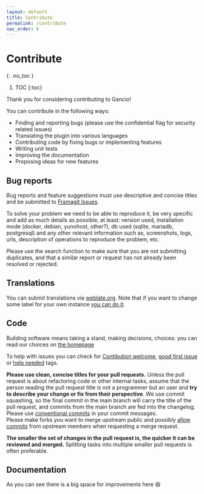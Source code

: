 ```yaml
---
layout: default
title: Contribute
permalink: /contribute
nav_order: 6
---
```

# Contribute
{: .no_toc }

1. TOC
{:toc}

Thank you for considering contributing to Gancio!


You can contribute in the following ways:

- Finding and reporting bugs (please use the confidential flag for security related issues)
- Translating the plugin into various languages
- Contributing code by fixing bugs or implementing features
- Writing unit tests
- Improving the documentation
- Proposing ideas for new features


## Bug reports

Bug reports and feature suggestions must use descriptive and concise titles and be submitted to [Framagit Issues](https://framagit.org/les/gancio/-/issues).   

To solve your problem we need to be able to reproduce it, be very specific and add as much details as possible, at least: version used, installation mode (docker, debian, yunohost, other?), db used (sqlite, mariadb, postgresql) and any other relevant information such as, screenshots, logs, urls, description of operations to reproduce the problem, etc.

Please use the search function to make sure that you are not submitting duplicates, and that a similar report or request has not already been resolved or rejected.

## Translations

You can submit translations via [weblate.org](https://hosted.weblate.org/projects/gancio/). Note that if you want to change some label for your own instance [you can do it](https://gancio.org/install/config#user-locale).


## Code

Building software means taking a stand, making decisions, choices: you can read our choices on [the homepage](https://gancio.org)

To help with issues you can check for [Contibution welcome](https://framagit.org/les/gancio/-/issues/?sort=updated_desc&state=opened&label_name%5B%5D=Contribution%20welcome&first_page_size=100), [good first issue](https://framagit.org/les/gancio/-/issues/?sort=updated_desc&state=opened&label_name%5B%5D=good%20first%20issue&first_page_size=100 ) or [help needed](https://framagit.org/les/gancio/-/issues/?sort=updated_desc&state=opened&label_name%5B%5D=good%20first%20issue&first_page_size=100) tags.

**Please use clean, concise titles for your pull requests.** Unless the pull request is about refactoring code or other internal tasks, assume that the person reading the pull request title is not a programmer but an user and **try to describe your change or fix from their perspective**. We use commit squashing, so the final commit in the main branch will carry the title of the pull request, and commits from the main branch are fed into the changelog. 
Please use [conventional commits](https://www.conventionalcommits.org/en/v1.0.0/) in your commit messages.  
Please make forks you want to merge upstream public and possibly [allow commits](https://docs.gitlab.com/user/project/merge_requests/allow_collaboration/#allow-commits-from-upstream-members) from upstream members when requesting a merge request.



**The smaller the set of changes in the pull request is, the quicker it can be reviewed and merged.** Splitting tasks into multiple smaller pull requests is often preferable.


## Documentation
As you can see there is a big space for improvements here :smile:
